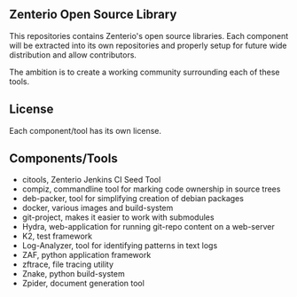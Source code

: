 Zenterio Open Source Library
----------------------------

This repositories contains Zenterio's open source libraries.
Each component will be extracted into its own repositories and properly setup
for future wide distribution and allow contributors.

The ambition is to create a working community surrounding each of these tools.

License
-------
Each component/tool has its own license.

Components/Tools
----------------

* citools, Zenterio Jenkins CI Seed Tool
* compiz, commandline tool for marking code ownership in source trees
* deb-packer, tool for simplifying creation of debian packages
* docker, various images and build-system
* git-project, makes it easier to work with submodules
* Hydra, web-application for running git-repo content on a web-server
* K2, test framework
* Log-Analyzer, tool for identifying patterns in text logs
* ZAF, python application framework
* zftrace, file tracing utility
* Znake, python build-system
* Zpider, document generation tool
